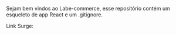 Sejam bem vindos ao Labe-commerce, esse repositório contém um esqueleto de app React e um .gitignore.

Link Surge: